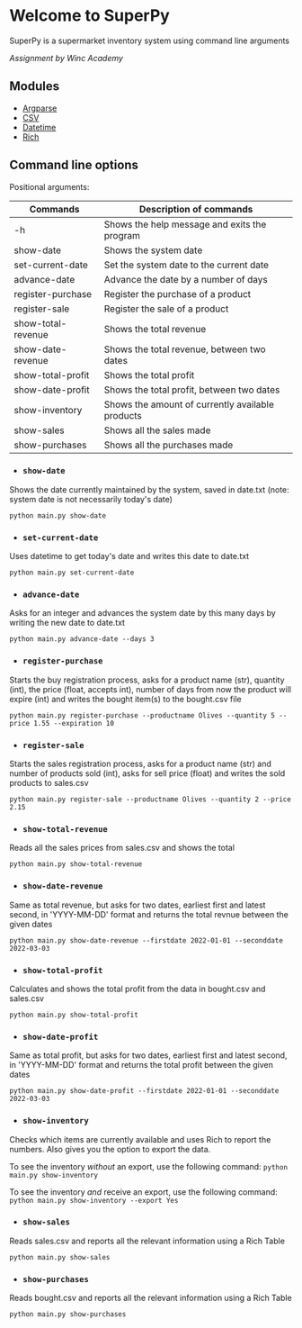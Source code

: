 # Welcome to SuperPy

SuperPy is a supermarket inventory system using command line arguments

_Assignment by Winc Academy_

## Modules

- [Argparse](https://docs.python.org/3/library/argparse.html)
- [CSV](https://docs.python.org/3/library/csv.html)
- [Datetime](https://docs.python.org/3/library/datetime.html)
- [Rich](https://rich.readthedocs.io/en/stable/introduction.html)

## Command line options

Positional arguments:

| Commands           | Description of commands                          |
| ------------------ | ------------------------------------------------ |
| -h                 | Shows the help message and exits the program     |
| show-date          | Shows the system date                            |
| set-current-date   | Set the system date to the current date          |
| advance-date       | Advance the date by a number of days             |
| register-purchase  | Register the purchase of a product               |
| register-sale      | Register the sale of a product                   |
| show-total-revenue | Shows the total revenue                          |
| show-date-revenue  | Shows the total revenue, between two dates       |
| show-total-profit  | Shows the total profit                           |
| show-date-profit   | Shows the total profit, between two dates        |
| show-inventory     | Shows the amount of currently available products |
| show-sales         | Shows all the sales made                         |
| show-purchases     | Shows all the purchases made                     |

- ### `show-date`

Shows the date currently maintained by the system, saved in date.txt (note: system date is not necessarily today's date)

`python main.py show-date`

- ### `set-current-date`

Uses datetime to get today's date and writes this date to date.txt

`python main.py set-current-date`

- ### `advance-date`

Asks for an integer and advances the system date by this many days by writing the new date to date.txt

`python main.py advance-date --days 3`

- ### `register-purchase`

Starts the buy registration process, asks for a product name (str), quantity (int), the price (float, accepts int), number of days from now the product will expire (int) and writes the bought item(s) to the bought.csv file

`python main.py register-purchase --productname Olives --quantity 5 --price 1.55 --expiration 10`

- ### `register-sale`

Starts the sales registration process, asks for a product name (str) and number of products sold (int), asks for sell price (float) and writes the sold products to sales.csv

`python main.py register-sale --productname Olives --quantity 2 --price 2.15`

- ### `show-total-revenue`

Reads all the sales prices from sales.csv and shows the total

`python main.py show-total-revenue`

- ### `show-date-revenue`

Same as total revenue, but asks for two dates, earliest first and latest second, in 'YYYY-MM-DD' format and returns the total revnue between the given dates

`python main.py show-date-revenue --firstdate 2022-01-01 --seconddate 2022-03-03`

- ### `show-total-profit`

Calculates and shows the total profit from the data in bought.csv and sales.csv

`python main.py show-total-profit`

- ### `show-date-profit`

Same as total profit, but asks for two dates, earliest first and latest second, in 'YYYY-MM-DD' format and returns the total profit between the given dates

`python main.py show-date-profit --firstdate 2022-01-01 --seconddate 2022-03-03`

- ### `show-inventory`

Checks which items are currently available and uses Rich to report the numbers. Also gives you the option to export the data.

To see the inventory _without_ an export, use the following command:
`python main.py show-inventory`

To see the inventory _and_ receive an export, use the following command:
`python main.py show-inventory --export Yes`

- ### `show-sales`

Reads sales.csv and reports all the relevant information using a Rich Table

`python main.py show-sales`

- ### `show-purchases`

Reads bought.csv and reports all the relevant information using a Rich Table

`python main.py show-purchases`
